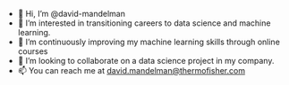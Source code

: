 - 👋 Hi, I’m @david-mandelman
- 👀 I’m interested in transitioning careers to data science and machine learning.
- 🌱 I’m continuously improving my machine learning skills through online courses
- 💞️ I’m looking to collaborate on a data science project in my company.
- 📫 You can reach me at david.mandelman@thermofisher.com

<!---
david-mandelman/david-mandelman is a ✨ special ✨ repository because its `README.md` (this file) appears on your GitHub profile.
You can click the Preview link to take a look at your changes.
--->
